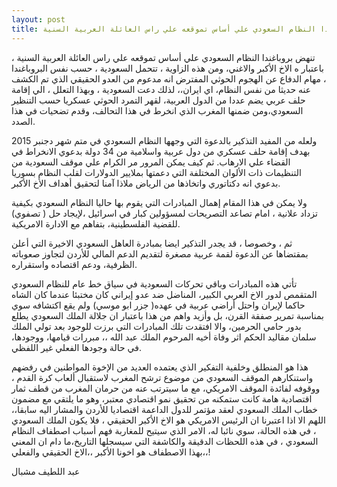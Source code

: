 ```yaml
---
layout: post
title: تنهض بروباغندا النظام السعودي علي أساس تموقعه علي راس العائلة العربية السنية
---
```

تنهض بروباغندا النظام السعودي علي أساس تموقعه علي  راس العائلة العربية السنية ، باعتبار ه الاخ الأكبر والاغني، ومن هذه الزاوية ، تتحمل السعودية ، حسب نفس البروباغندا ، مهام الدفاع عن الهجوم الحوثي المفترض انه مدعوم من العدو الحقيقي الذي تم الكشف عنه حديثا من نفس النظام، اي ايران،، لذلك دعت السعودية ، وبهذا التعلل ، الي إقامة حلف عربي يضم عددا من الدول العربية، لقهر التمرد الحوثي عسكريا حسب التنظير السعودي،ومن ضمنها المغرب الذي انخرط في هذا التحالف، وقدم تضحيات في هذا الصدد.

ولعله من المفيد التذكير بالدعوة التي وجهها النظام السعودي في متم شهر دجنبر 2015 بهدف إقامة حلف عسكري من دول عربية واسلامية من 34 دولة بدعوي الانخراط في القضاء علي الارهاب.
ثم كيف يمكن المرور مر الكرام علي موقف السعودية من التنظيمات ذات الألوان المختلفة التي دعمتها بملايير الدولارات لقلب النظام  بسوريا بدعوي انه دكتاتوري واتخاذها من الرياض ملاذا آمنا لتحقيق أهداف الأخ الأكبر.

ولا يمكن في هذا المقام إهمال المبادرات التي يقوم بها حاليا  النظام السعودي بكيفية تزداد علانية ، امام تصاعد التصريحات لمسؤولين كبار في اسرائيل ،لإيجاد حل ( تصفوي) للقضية الفلسطينية، بتفاهم مع الادارة الامريكية.

ثم ، وخصوصا ، قد يجدر التذكير ايضا بمبادرة العاهل السعودي الاخيرة  التي أعلن بمقتضاها عن الدعوة لقمة عربية مصغرة لتقديم الدعم المالي للأردن لتجاوز صعوباته الظرفية، ودعم اقتصاده واستقراره.

تأتي  هذه المبادرات وباقي تحركات السعودية في سياق خط عام للنظام السعودي المتقمص لدور الاخ العربي الكبير، المناضل ضد عدو إيراني كان مختبئا عندما كان الشاه حاكما لإيران واحتل أراضي عربية في عهده( جزر ابو موسي) ولم يقع اكتشافه سوي بمناسبة تمرير صفقة القرن، بل وأزيد واهم من هذا باعتبار ان جلالة الملك السعودي يطلع بدور حامي الحرمين، والا افتقدت تلك المبادرات التي برزت للوجود بعد تولي الملك سلمان مقاليد الحكم اثر وفاة أخيه المرحوم الملك عبد الله ،، مبررات قيامها، ووجودها، في حالة وجودها الفعلي غير اللفظي.

هذا هو المنطلق وخلفية التفكير الذي يعتمده العديد من الإخوة المواطنين في رفضهم واستنكارهم الموقف السعودي من موضوع ترشح المغرب لاستقبال ألعاب كرة القدم ، ووقوفه لفائدة الموقف الامريكي، مع ما سيترتب عنه من حرمان المغرب من قطف ثمار اقتصادية هامة كانت ستمكنه من تحقيق نمو اقتصادي معتبر، وهو ما يلتقي مع مضمون خطاب الملك السعودي لعقد مؤتمر للدول الداعمة اقتصاديا للأردن والمشار اليه سابقا،، اللهم الا اذا اعتبرنا ان الرئيس الامريكي هو الاخ الأكبر الحقيقي ، فلا يكون  الملك السعودي ، في هذه الحالة، سوي نائبا له، الامر الذي سيتيح للمغاربة فهم أسباب اصطفاف النظام السعودي ، في هذه اللحظات الدقيقة والكاشفة التي سيسجلها التاريخ،ما دام ان المعني بهذا  الاصطفاف  هو اخونا الأكبر ،،الاخ الحقيقي والفعلي،،!

عبد اللطيف مشبال